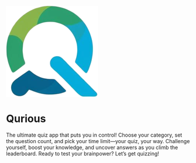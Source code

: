 ![Logo](https://github.com/ryanpereira49/Qurious/blob/main/git-images/Logo.png)
# Qurious
The ultimate quiz app that puts you in control! Choose your category, set the question count, and pick your time limit—your quiz, your way. Challenge yourself, boost your knowledge, and uncover answers as you climb the leaderboard. Ready to test your brainpower? Let’s get quizzing!
